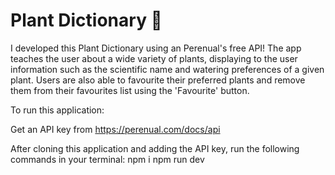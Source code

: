 <h1>Plant Dictionary 🌱</h1>
I developed this Plant Dictionary using an Perenual's free API! The app teaches the user about a wide variety of plants, displaying to the user information such as the scientific name and watering preferences of a given plant. Users are also able to favourite their preferred plants and remove them from their favourites list using the 'Favourite' button.


To run this application: 

Get an API key from https://perenual.com/docs/api

After cloning this application and adding the API key, run the following commands in your terminal:
npm i
npm run dev